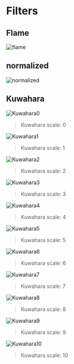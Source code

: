 # Filters

## Flame
![flame](image/coffee_cap/flame.png)

## normalized
![normalized](image/coffee_cap/normalized.png)

## Kuwahara
![Kuwahara0](image/coffee_cap/kuwahara0.png)

> Kuwahara scale: 0

![Kuwahara1](image/coffee_cap/kuwahara1.png)

> Kuwahara scale: 1

![Kuwahara2](image/coffee_cap/kuwahara2.png)

> Kuwahara scale: 2

![Kuwahara3](image/coffee_cap/kuwahara3.png)

> Kuwahara scale: 3

![Kuwahara4](image/coffee_cap/kuwahara4.png)

> Kuwahara scale: 4

![Kuwahara5](image/coffee_cap/kuwahara5.png)

> Kuwahara scale: 5

![Kuwahara6](image/coffee_cap/kuwahara6.png)

> Kuwahara scale: 6

![Kuwahara7](image/coffee_cap/kuwahara7.png)

> Kuwahara scale: 7

![Kuwahara8](image/coffee_cap/kuwahara8.png)

> Kuwahara scale: 8

![Kuwahara9](image/coffee_cap/kuwahara9.png)
> Kuwahara scale: 9

![Kuwahara10](image/coffee_cap/kuwahara10.png)

> Kuwahara scale: 10
